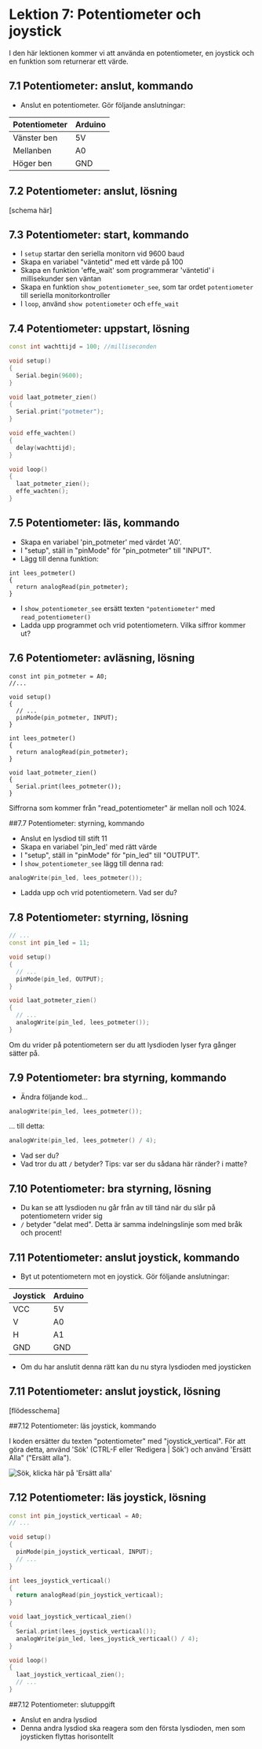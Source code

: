 # Lektion 7: Potentiometer och joystick

I den här lektionen kommer vi att använda en potentiometer, en joystick och en funktion som returnerar ett värde.

## 7.1 Potentiometer: anslut, kommando

 * Anslut en potentiometer. Gör följande anslutningar:

Potentiometer | Arduino
-----------------|--------
Vänster ben | 5V
Mellanben | A0
Höger ben | GND

## 7.2 Potentiometer: anslut, lösning

[schema här]

## 7.3 Potentiometer: start, kommando

 * I `setup` startar den seriella monitorn vid 9600 baud
 * Skapa en variabel "väntetid" med ett värde på 100
 * Skapa en funktion 'effe_wait' som programmerar 'väntetid' i millisekunder
   sen väntan
 * Skapa en funktion `show_potentiometer_see`, som tar ordet `potentiometer` till
   seriella monitorkontroller
 * I `loop`, använd `show potentiometer` och `effe_wait`

## 7.4 Potentiometer: uppstart, lösning

```c++
const int wachttijd = 100; //milliseconden

void setup() 
{
  Serial.begin(9600);
}

void laat_potmeter_zien()
{
  Serial.print("potmeter");
}

void effe_wachten()
{
  delay(wachttijd);  
}

void loop() 
{
  laat_potmeter_zien();
  effe_wachten();
}
```

## 7.5 Potentiometer: läs, kommando

 * Skapa en variabel 'pin_potmeter' med värdet 'A0'.
 * I "setup", ställ in "pinMode" för "pin_potmeter" till "INPUT".
 * Lägg till denna funktion:

```
int lees_potmeter()
{
  return analogRead(pin_potmeter);
}
```

 * I `show_potentiometer_see` ersätt texten `"potentiometer"` med `read_potentiometer()`
 * Ladda upp programmet och vrid potentiometern. Vilka siffror kommer ut?

## 7.6 Potentiometer: avläsning, lösning

```
const int pin_potmeter = A0;
//...

void setup() 
{
  // ...
  pinMode(pin_potmeter, INPUT);
}

int lees_potmeter()
{
  return analogRead(pin_potmeter);
}

void laat_potmeter_zien()
{
  Serial.print(lees_potmeter());
}
```

Siffrorna som kommer från "read_potentiometer" är mellan noll och 1024.

##7.7 Potentiometer: styrning, kommando

 * Anslut en lysdiod till stift 11
 * Skapa en variabel 'pin_led' med rätt värde
 * I "setup", ställ in "pinMode" för "pin_led" till "OUTPUT".
 * I `show_potentiometer_see` lägg till denna rad:

```c++
analogWrite(pin_led, lees_potmeter());
```

 * Ladda upp och vrid potentiometern. Vad ser du?

## 7.8 Potentiometer: styrning, lösning

```c++
// ...
const int pin_led = 11;

void setup() 
{
  // ...
  pinMode(pin_led, OUTPUT);
}

void laat_potmeter_zien()
{
  // ...
  analogWrite(pin_led, lees_potmeter());
}
```

Om du vrider på potentiometern ser du att lysdioden lyser fyra gånger
sätter på.


## 7.9 Potentiometer: bra styrning, kommando

 * Ändra följande kod...
 
```c++
analogWrite(pin_led, lees_potmeter());
```

... till detta:

```c++
analogWrite(pin_led, lees_potmeter() / 4);
```

 * Vad ser du?
 * Vad tror du att `/` betyder? Tips: var ser du sådana här ränder?
   i matte?


## 7.10 Potentiometer: bra styrning, lösning

 * Du kan se att lysdioden nu går från av till tänd när du slår på
   potentiometern vrider sig
 * `/` betyder "delat med". Detta är samma indelningslinje som med
   bråk och procent!

## 7.11 Potentiometer: anslut joystick, kommando

 * Byt ut potentiometern mot en joystick. Gör följande anslutningar:

Joystick | Arduino
---------|--------
VCC | 5V
V | A0
H | A1
GND | GND

 * Om du har anslutit denna rätt kan du nu styra lysdioden med joysticken

## 7.11 Potentiometer: anslut joystick, lösning

[flödesschema]

##7.12 Potentiometer: läs joystick, kommando

I koden ersätter du texten "potentiometer" med "joystick_vertical".
För att göra detta, använd 'Sök' (CTRL-F eller 'Redigera | Sök') och använd 'Ersätt
Alla" ("Ersätt alla").

![Sök, klicka här på 'Ersätt alla'](7_edit_find.png)

## 7.12 Potentiometer: läs joystick, lösning

```c++
const int pin_joystick_verticaal = A0;
// ...

void setup() 
{
  pinMode(pin_joystick_verticaal, INPUT);
  // ...
}

int lees_joystick_verticaal()
{
  return analogRead(pin_joystick_verticaal);
}

void laat_joystick_verticaal_zien()
{
  Serial.print(lees_joystick_verticaal());
  analogWrite(pin_led, lees_joystick_verticaal() / 4);
}

void loop() 
{
  laat_joystick_verticaal_zien();
  // ...
}
```

##7.12 Potentiometer: slutuppgift

 * Anslut en andra lysdiod
 * Denna andra lysdiod ska reagera som den första lysdioden, men som
   joysticken flyttas horisontellt
